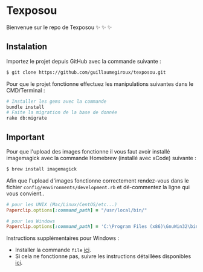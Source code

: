 # Texposou
Bienvenue sur le repo de Texposou :sparkles: :sparkles: :sparkles:


## Instalation
Importez le projet depuis GitHub avec la commande suivante :
```sh
$ git clone https://github.com/guillaumegiroux/texposou.git
```

Pour que le projet fonctionne effectuez les manipulations suivantes dans le CMD/Terminal :

```sh
# Installer les gems avec la commande
bundle install
# Faite la migration de la base de donnée
rake db:migrate
```

## Important
Pour que l'upload des images fonctionne il vous faut avoir installé imagemagick avec la commande Homebrew (installé avec xCode) suivante :
```sh
$ brew install imagemagick
```

Afin que l'upload d'images fonctionne correctement rendez-vous dans le fichier `config/environments/development.rb` et dé-commentez la ligne qui vous convient..
```rb
# pour les UNIX (Mac/Linux/CentOS/etc...)
Paperclip.options[:command_path] = "/usr/local/bin/"

# pour les Windows
Paperclip.options[:command_path] = 'C:\Program Files (x86)\GnuWin32\bin'
```
Instructions supplémentaires pour Windows : 
* Installer la commande `file` [ici](http://gnuwin32.sourceforge.net/packages/file.htm).
* Si cela ne fonctionne pas, suivre les instructions détaillées disponibles [ici](https://github.com/thoughtbot/paperclip#file).